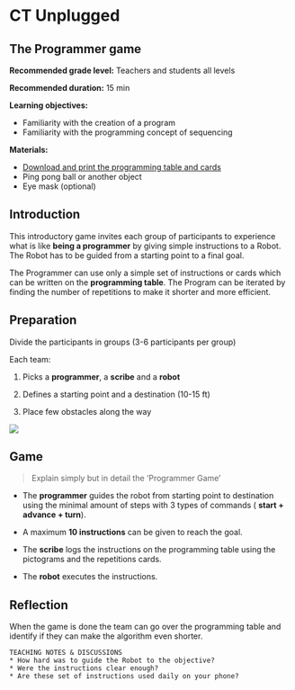 # CT Unplugged

## The Programmer game

**Recommended grade level:** Teachers and students all levels

**Recommended duration:** 15 min

**Learning objectives:** 
* Familiarity with the creation of a program
* Familiarity with the programming concept of sequencing

**Materials:**
* [Download and print the programming table and cards](/assets/images/pdf/CT_Unplugged.pdf)
* Ping pong ball or another object
* Eye mask (optional)

## Introduction 

This introductory game invites each group of participants to experience what is like **being a programmer** by giving simple instructions to a Robot. The Robot has to be guided from a starting point to a final goal. 

The Programmer can use only a simple set of instructions or cards which can be written on the **programming table**. The Program can be iterated by finding the number of repetitions to make it shorter and more efficient.

## Preparation

Divide the participants in groups (3-6 participants per group)

Each team: 
1. Picks a **programmer**, a **scribe** and a **robot** 

2. Defines a starting point and a destination (10-15 ft)

3. Place few obstacles along the way 

![](/assets/images/am-unplugged/signs.png)

## Game
> Explain simply but in detail the ‘Programmer Game’

* The **programmer** guides the robot from starting point to destination using the minimal amount of steps with 3 types of commands ( **start + advance + turn**). 

* A maximum **10 instructions** can be given to reach the goal.

* The **scribe** logs the instructions on the programming table using the pictograms and the repetitions cards.

* The **robot** executes the instructions.

## Reflection

When the game is done the team can go over the programming table and identify if they can make the algorithm even shorter.

	TEACHING NOTES & DISCUSSIONS 
	* How hard was to guide the Robot to the objective? 
    * Were the instructions clear enough?
	* Are these set of instructions used daily on your phone?
